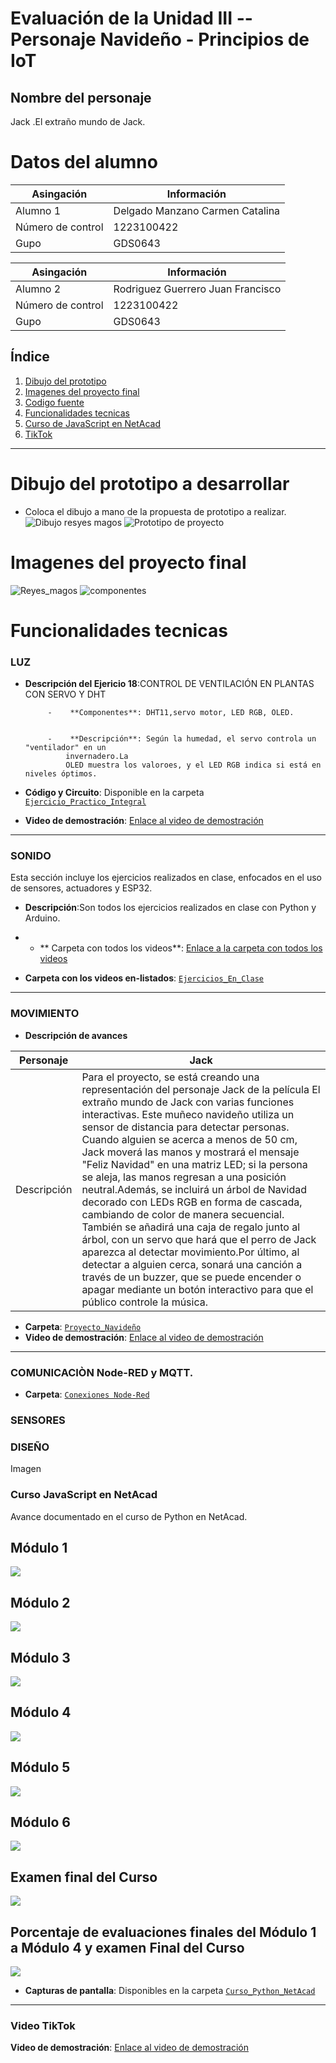 
# Evaluación de la Unidad III --Personaje Navideño - Principios de IoT
## Nombre del personaje
Jack .El extraño mundo de Jack.

# Datos del alumno
| Asingación | Información |
|--|--|
| Alumno 1 | Delgado Manzano Carmen Catalina |
| Número de control | 1223100422 |
| Gupo | GDS0643 |

| Asingación | Información |
|--|--|
| Alumno 2 | Rodriguez Guerrero Juan Francisco |
| Número de control | 1223100422 |
| Gupo | GDS0643 |


## Índice
1. [Dibujo del prototipo](#dibujo-del-prototipo-a-desarrollar)
2. [Imagenes del proyecto final](#imagenes-del-proyecto-final)
3. [Codigo fuente](/Ejercicio_En_Clase/Videos_Y_Descripcion.md)
4. [Funcionalidades tecnicas](#funcionalidades-tecnicas)
5. [Curso de JavaScript en NetAcad](#curso-javascript-en-netacad)
6. [TikTok](#video-tiktok)

---
# Dibujo del prototipo a desarrollar
- Coloca el dibujo a mano de la propuesta de prototipo a realizar.
![Dibujo resyes magos](https://github.com/dalisoto/Personaje/blob/main/Dibujo%20reyes%20magos.jpg?raw=true)
![Prototipo de proyecto](https://github.com/dalisoto/Personaje/assets/139840896/694815de-58d4-4101-8534-eb34bfeb3dda)

# Imagenes del proyecto final 
![Reyes_magos](https://github.com/dalisoto/Personaje/blob/main/Reyes_magos.jpg?raw=true)
![componentes](https://github.com/dalisoto/Personaje/blob/main/componentes.jpg?raw=true)

# Funcionalidades tecnicas 

### LUZ

- **Descripción del Ejericio 18**:CONTROL DE VENTILACIÓN EN PLANTAS CON SERVO Y DHT

  
           -    **Componentes**: DHT11,servo motor, LED RGB, OLED.

                                                                                   
           -    **Descripción**: Según la humedad, el servo controla un "ventilador" en un 
               invernadero.La 
               OLED muestra los valoroes, y el LED RGB indica si está en niveles óptimos.

  
- **Código y Circuito**: Disponible en la carpeta [`Ejercicio_Practico_Integral`](Ejercicio_Practico_Integral)
- **Video de demostración**: [Enlace al video de demostración](https://drive.google.com/drive/u/1/folders/1o47CB6RPJIRe-7IU7Vzuq3KmIt1-O2Zt)

---



### SONIDO
Esta sección incluye los ejercicios realizados en clase, enfocados en el uso de sensores, actuadores y ESP32.

- **Descripción**:Son todos los ejercicios realizados en clase con Python y Arduino.

- - ** Carpeta con todos los videos**: [Enlace a la carpeta con todos los videos](https://drive.google.com/drive/folders/19F25CP05HKQDIBY9gIEUQUftPM5zjZ9G?usp=sharing)
  
- **Carpeta con los videos en-listados**: [`Ejercicios_En_Clase`](/Ejercicio_En_Clase/Videos_Y_Descripcion.md)
---



### MOVIMIENTO
- **Descripción de avances**

| Personaje| Jack |
|--|--|
| Descripción | Para el proyecto, se está creando una representación del personaje Jack de la película El extraño mundo de Jack con varias funciones interactivas. Este muñeco navideño utiliza un sensor de distancia para detectar personas. Cuando alguien se acerca a menos de 50 cm, Jack moverá las manos y mostrará el mensaje "Feliz Navidad" en una matriz LED; si la persona se aleja, las manos regresan a una posición neutral.Además, se incluirá un árbol de Navidad decorado con LEDs RGB en forma de cascada, cambiando de color de manera secuencial. También se añadirá una caja de regalo junto al árbol, con un servo que hará que el perro de Jack aparezca al detectar movimiento.Por último, al detectar a alguien cerca, sonará una canción a través de un buzzer, que se puede encender o apagar mediante un botón interactivo para que el público controle la música. |

- **Carpeta**: [`Proyecto_Navideño`](Proyecto_Navideño)
- **Video de demostración**: [Enlace al video de demostración](https://drive.google.com/file/d/19A6oRRqPATMFhrP-wInig2IHFU9zGOD3/view?usp=drivesdk)

---
### COMUNICACIÒN Node-RED y MQTT.
- **Carpeta**: [`Conexiones Node-Red`](conexiones_NodeRed)

### SENSORES

### DISEÑO
Imagen



### Curso JavaScript en NetAcad

Avance documentado en el curso de Python en NetAcad.
## Módulo 1 
<img src="https://github.com/user-attachments/assets/27251d98-d34f-45e6-b9a4-b1ff27fab61a"/>

## Módulo 2
<img src="!https://github.com/user-attachments/assets/cbcdc447-dd0f-4a4f-95fd-3c28ffd45249"/>

## Módulo 3
<img src="https://github.com/user-attachments/assets/9af782bb-866f-4748-a501-4509df9e3a5f"/>

## Módulo 4
<img src="https://github.com/user-attachments/assets/f1c5b10a-7760-4677-9fce-7e2efe55568b"/>

## Módulo 5
<img src="https://github.com/user-attachments/assets/b5e22c13-8ba1-456e-8c60-1fac41e756b9"/>

## Módulo 6
<img src="https://github.com/user-attachments/assets/fa1b8b44-e372-476c-b532-9649d03dbdac"/>

## Examen final del Curso
<img src="https://github.com/user-attachments/assets/56455999-6546-4f45-a830-713782b4ce3b"/>

## Porcentaje  de evaluaciones finales del Módulo 1 a  Módulo 4 y examen Final del Curso
<img src="https://github.com/user-attachments/assets/dbde5e37-0b8a-4655-bdeb-ddae64065694"/>

- **Capturas de pantalla**: Disponibles en la carpeta [`Curso_Python_NetAcad`](Curso_Python_NetAcad)

---


### Video TikTok

**Video de demostración**: [Enlace al video de demostración](https://drive.google.com/drive/u/1/folders/1o47CB6RPJIRe-7IU7Vzuq3KmIt1-O2Zt)

